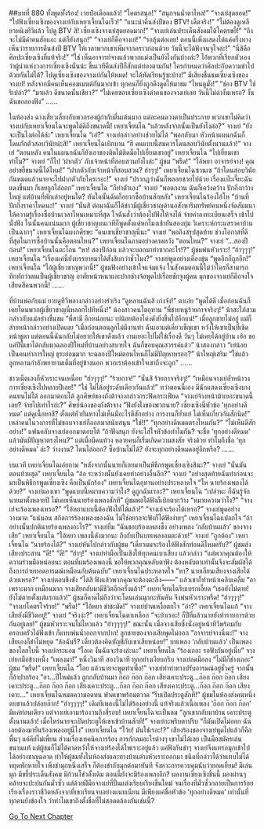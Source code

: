 ##บทที่ 880 ทั้งพูดทั้งร้อง!
เวยป๋อเดือดแล้ว!
“โคตรสนุก!”
“สนุกจนน้ำตาไหล!”
“จางเย่สุดยอด!”
“ไปฟังเซี่ยงเซิงของจางเย่กับเหยาเจี้ยนไฉเร็ว!”
“แนะนำคืนส่งปีของ BTV! เด็ดจริง!”
“ไม่ต้องดูเหลียวหนิงทีวีแล้ว ไปดู BTV สิ! เซี่ยงเซิงจางเย่สุดยอดมาก!”
“จางเย่เล่นประเด็นสังคมได้โคตรขยี้!”
“ถึงจะไม่มีด่าคนสักแอะ แต่ก็ยังสนุก!”
“จางเย่ก็คือจางเย่!”
“รอลุ้นต่อเลย! ตอนนี้เพิ่งแสดงได้แค่ครึ่งทาง เห็นว่ารายการคืนส่งปี BTV ให้เวลาพวกเขาเพิ่มจากคราวก่อนด้วย วันนี้จะได้ฟังจนจุใจล่ะ!”
“นี่สิคือศิลปะเซี่ยงเซิงที่แท้จริง!”
“ใช่ เห็นอาจารย์จางแล้วพวกแม่งเป็นยังไงกันบ้างล่ะ? ไอ้พวกที่เรียกตัวเองว่าผู้นำแห่งวงการเซี่ยงเซิงนั่นน่ะ ขึ้นเวทีคืนส่งปีก็สักแต่ท่องตามกัน! ใครกำหนดว่าศิลปะกับความขำไปด้วยกันไม่ได้? ไปดูเซี่ยงเซิงของจางเย่กันให้หมด! จะได้หัดเรียนรู้ซะบ้าง!”
มีเสียงชื่นชมเซี่ยงเซิงของจางเย่!
หลังจากมีคนเห็นคอมเมนต์กันมากเข้า ทุกคนก็ยิ่งถูกดึงดูดให้มาชม
“ไหนดูมั่ง!”
“ช่อง BTV ใช่รึเปล่า?”
“มาแล้ว ดีขนาดนั้นเชียว?”
“ไม่เคยชอบเซี่ยงเซิงด่าคนของจางเย่เลย วันนี้ไม่ด่างั้นเหรอ? งั้นฉันขอลองฟัง”
……


ในห้องส่ง
ฉางเสี่ยวเลี่ยงกับพวกรองผู้กำกับตื่นเต้นมาก แต่ละคนดวงตาเป็นประกาย พวกเขาไม่คิดว่าจางเย่กับเหยาเจี้ยนไฉจะพูดได้ดีถึงขนาดนี้!
เหยาเจี้ยนไฉ “แล้วหลังจากนั้นเป็นยังไงต่อ?”
จางเย่ “ยังจะเป็นไงต่อได้ล่ะ”
เหยาเจี้ยนไฉ “เอ๋?”
จางเย่กล่าวอย่างช่วยไม่ได้ “พอกลับมา หัวหน้าแผนกฉันก็โดนกักตัวสอบวินัยน่ะสิ!”
เหยาเจี้ยนไฉเบิกบาน “ฮึ คนแบบนี้สมควรโดนสอบวินัยตั้งนานแล้ว!”
จางเย่ “ตอนหลัง คนในแผนกฉันก็ยังเอาของติดไม้ติดมือไปเยี่ยมเขาอยู่”
เหยาเจี้ยนไฉ “ไปเยี่ยมเขาทำไม?”
จางเย่ “ก็ไป ‘ฝากตัว’ กับเจ้าหน้าที่สอบสวนยังไงล่ะ”
ผู้ชม “พรืด!”
“ไอ้หยา อาจารย์จาง! คุณอย่าขยี้ขนาดนี้ได้ไหม!”
“ฝากตัวกับเจ้าหน้าที่สอบสวน? ฮ่าๆๆ!”
เหยาเจี้ยนไฉซวนเซ “ถ้าโดนสอบวินัยกันหมดแล้วนายจะไปฝากตัวกับใครเรอะ!”
จางเย่ “ปรากฏว่าฉันก็พลอยซวยไปด้วย เรื่องแป๊ะเจี๊ยะฉันแดงขึ้นมา ก็เลยถูกไล่ออก”
เหยาเจี้ยนไฉ “ก็ทำตัวเอง”
จางเย่ “พอตกงาน ฉันก็เคว้งคว้าง ปักกิ่งกว้างใหญ่ แต่บ้านที่พักเล่าอยู่หนใด? ทันใดนั้นฉันก็อยากซื้อบ้านสักหลัง”
เหยาเจี้ยนไฉร้องโอ้โห “บ้านที่ปักกิ่งราคาโหดนะ!”
จางเย่ “นั่นสิ ต่อมาฉันก็ได้ข่าวมีผู้เชี่ยวชาญด้านอสังหาริมทรัพย์คนหนึ่งจัดสัมมนาให้ความรู้เรื่องซื้อบ้านเวลาไหนเหมาะที่สุด ใจฉันสั่งว่าต้องไปฟังให้จงได้ จ่ายค่าลงทะเบียนเสร็จ เข้าไปนั่งฟัง ในนั้นคนแน่นมาก ผู้เชี่ยวชาญบนเวทีก็พูดตั้งแต่หกโมงเช้ายันสองทุ่ม วิเคราะห์กระแสราคาบ้านเป็นฉากๆ”
เหยาเจี้ยนไฉผงกศีรษะ “คนเขาเชี่ยวชาญนี่นะ”
จางเย่ “พอถึงสรุปสุดท้าย ช่วงโอกาสที่ดีที่สุดในการซื้อบ้านนั้นคือตอนไหน?”
เหยาเจี้ยนไฉถามอย่างคาดหวัง “ตอนไหน?”
จางเย่ “...สองปีก่อน!”
เหยาเจี้ยนไฉตะโกน “หา! สองปีก่อน แล้วจะบอกมาทำซากอะไร!?”
ผู้ชมพ่นหัวเราะ!
“ฮ่าๆๆๆ!”
เหยาเจี้ยนไฉ “เรื่องแค่นี้ยังบรรยายมาได้ตั้งสิบกว่าชั่วโมง?”
จางเย่พูดอย่างเคืองขุ่น “พูดอีกก็ถูกอีก!”
เหยาเจี้ยนไฉ “ไอ้ผู้เชี่ยวชาญพวกนี้!”
ผู้ชมฟังอย่างเข้าใจแจ่มแจ้ง ในสังคมตอนนี้ไม่ว่าใครก็สามารถทึกทักว่าตนเป็นผู้เชี่ยวชาญ อาศัยหน้าหนาและปากช่างจ้อพูดไปเรื่อยชักจูงผู้คน มุกของจางเย่ก็คือจงใจเสียดสีคนพวกนี้!
……


ที่บ้านพ่อกับแม่
ยายดูทีวีพลางกล่าวอย่างร่าเริง “ดูหลานฉันสิ เก่งจัง!”
ตาเอ่ย “พูดได้ดี เมื่อก่อนฉันก็เคยโดนพวกผู้เชี่ยวชาญนี่หลอกไปทีหนึ่ง!”
น้องสาวคนโตอุทาน “พี่ชายหนูร้ายกาจจริงๆ!”
น้าสะใภ้สามกล่าวกับแม่อย่างชื่นชม “พี่สามี อีกหน่อยนะ เย่น้อยต้องโด่งดังยิ่งขึ้นไปอีกแน่!”
เมื่อลูกชายไม่อยู่ แม่ก็ส่ายหน้ากล่าวอย่างเปิดเผย “เมื่อก่อนตอนลูกไม่มีงานทำ ฉันเอาแต่เคี่ยวเข็ญเขา หวังให้เขาเป็นที่เชิดหน้าชูตา แต่ตอนนี้ฉันกลับไม่อยากให้เขาดังแล้ว งานเยอะไปไม่ใช่เรื่องดี วันๆ ไม่เคยได้อยู่บ้าน เฮ้อ ขอแค่ปีนี้เขาได้กลับมาฉลองปีใหม่ที่บ้านอย่างสบายใจ ฉันก็ขอบคุณสวรรค์แล้ว”
น้าสองกล่าว “เย่น้อยเป็นคนทำการใหญ่ ธุระย่อมมาก จะฉลองปีใหม่ตอนไหนก็ไม่มีปัญหาหรอก?”
น้าใหญ่เสริม “ใช่แล้ว ลูกหลานกำลังพยายามเต็มที่อยู่ข้างนอก พวกเราต้องเข้าใจเขาถึงจะถูก”
……


ชาวเน็ตเองก็หัวเราะจนเหนื่อย
“ฮ่าๆๆๆ!”
“ร้ายกาจ!”
“นั่นสิ ร้ายกาจจริงๆ!”
“เหมือนจางเย่ล้ำหน้าวงการเซี่ยงเซิงไปหลายปีเลย!”
“ใช่ ไม่ได้อยู่ระดับเดียวกันแล้ว!”
ทว่าตอนนี้เอง มีนักแสดงเซี่ยงเซิงบางคนทนไม่ได้ ออกมาตอบโต้
ลูกศิษย์ของถังต้าจางกล่าวกระฟัดกระเฟียด “จางเย่จ้างหน้าม้าเยอะขนาดนี้เลย? จ่ายไปเท่าไรล่ะ?”
ศิษย์น้องของถังต้าจาง “ฟังยังไงของพวกนาย? เซี่ยงเซิงนี่หัวข้อ ‘ทุกอย่างดีหมด’ แต่ดูเนื้อหาสิ? ตั้งแต่หัวยันหางไม่เห็นมีอะไรดีสักอย่าง การงานก็ย่ำแย่ ไม่เห็นเกี่ยวกันสักนิด!”
เหล่าคนในวงการที่ไม่ชอบจางเย่ก็ออกมาสนับสนุน
“ใช่!!”
“ทุกอย่างดีหมดตรงไหนกัน?”
“ไม่เห็นดีสักอย่าง!”
แฟนคลับจางเย่ออกมาตอบโต้ “ถ้าฟังสนุก ยังจะใส่ใจหัวข้อทำไมกัน? จะชื่อ ‘ทุกอย่างดีหมด’ แล้วมันมีปัญหาตรงไหน?”
แต่เมื่อมีคนท้วง หลายคนก็เริ่มเกิดความสงสัย
จริงด้วย
ทำไมถึงชื่อ ‘ทุกอย่างดีหมด’ ล่ะ?
ว่างงาน?
โดนไล่ออก?
ซื้อบ้านไม่ได้?
ยังจะทุกอย่างดีหมดอยู่อีกหรือ?
……


บนเวที
เหยาเจี้ยนไฉเอ่ยถาม “หลังจากนั้นนายก็เลยมาเป็นพิธีกรพูดเซี่ยงเซิงสินะ?”
จางเย่ “นั่นมันตอนท้ายสุด”
เหยาเจี้ยนไฉ “อ้อ ระหว่างนั้นยังเคยทำอย่างอื่นอีก?”
จางเย่ “อย่างสุดท้ายฉันทำก่อนจะมาเป็นพิธีกรพูดเซี่ยงเซิง คือเป็นนักร้อง”
เหยาเจี้ยนไฉอุทานอย่างประหลาดใจ “โห นายร้องเพลงได้ด้วย?”
จางเย่มองเขา “พูดแบบนี้หมายความว่าไง? ดูถูกฉันเรอะ?”
เหยาเจี้ยนไฉ “เปล่านะ ก็ฉันรู้จักนายมาตั้งหลายปี ไม่เคยเห็นนายร้องเพลงสักที”
ผู้ชมพอได้ฟังก็เบิกตากว้าง
“หมายความว่าไง?”
“จางเย่จะร้องเพลงเหรอ?”
“ไอ้หยาแบบนี้ต้องฟังให้ได้แล้ว!”
“จางเย่จะร้องได้เหรอ?”
จางเย่พูดอย่างวางมาด “แน่นอน สกิลการร้องเพลงของฉัน ไม่ใช่อยากจะฟังก็ได้ฟังง่ายๆ”
เหยาเจี้ยนไฉแปลกใจ “ถ้าอย่างนั้นปกตินายร้องเพลงอะไร?”
จางเย่ยิ้ม “ฉันชอบร้องเพลงซึ้ง อย่างเพลง ‘กลับบ้านแล้ว’ ของจางเสีย”
เหยาเจี้ยนไฉ “ไอ้หยา เพลงนี้ดังมากนะ ถึงกับเป็นบทเพลงอมตะด้วย!”
จางเย่ “ถูกต้อง”
เหยาเจี้ยนไฉ “นายร้องได้?”
จางเย่หันไปกล่าวกับผู้ชม “เดี๋ยวผมจะร้องให้ฟังสักท่อนดีไหมครับ?”
ผู้ชมส่งเสียงประสาน
“ดี!”
“ดี!”
“ฮ่าๆ!”
จางเย่ทำมือเป็นเชิงให้ทุกคนเบาเสียง แล้วกล่าว “แต่พวกคุณต้องให้ความร่วมมือหน่อยนะ ตอนที่ผมร้องเพลงนี้ ขอให้พวกคุณหลับตาฟัง ต้องหลับตาเท่านั้นจึงจะสัมผัสได้ถึงการถ่ายทอดอารมณ์เหมือนกับต้นฉบับ”
เหยาเจี้ยนไฉประหลาดใจ “หา? นายเลียนเสียงจางเสียได้ด้วยเหรอ?”
จางเย่ตอบขึงขัง “ได้สิ ฟังแล้วพวกคุณจะต้องตะลึง——” แล้วเขาก็ทำหน้าเคลิบเคลิ้ม “อา เพราะมาก เหมือนมาก จางเสียกลับมามีชีวิตอีกครั้งแล้ว!”
เหยาเจี้ยนไฉรีบเบรกเอี๊ยด “เธอยังไม่ตาย! ยังไม่ตายตั้งแต่แรกแล้ว!”
ผู้ชมก็คาดไม่ถึงว่าจะโดนเล่นมุกกะทันหัน จึงพ่นหัวเราะพรืด!
“ฮ่าๆๆๆ!”
“จางเย่โคตรใจร้าย!”
“พรืด!”
“ไอ้หยา ขำชะมัด!”
จางเย่ปาดเหงื่อตกใจ “อ๋า?”
เหยาเจี้ยนไฉแก้ “จางเสียยังมีชีวิตอยู่!”
จางเย่ “จริงง่ะ?”
เหยาเจี้ยนไฉตาเหลือก “จะบ้าเรอะ! ก็ปีที่แล้วนายยังทำรายการด้วยกันอยู่เลย!”
ผู้ชมหัวเราะจนไม่ไหวแล้ว “ฮ่าๆๆๆๆ!”
ขณะนั้น เมื่อจางเสียซึ่งนั่งอยู่หน้าทีวีพร้อมกับครอบครัวได้ฟังเข้า ก็แทบพ่นน้ำออกจากปาก!
ลูกชายของจางเสียพูดไม่ออก “อาจารย์จางนี่นะ!”
จางเสียเองก็ขำไม่หยุด “ล้อฉันรึ? เดี๋ยวต้องคิดบัญชีกับเขาเสียหน่อย!”
บทเพลง ‘กลับบ้านแล้ว’ เป็นเพลงของโลกใบนี้
จางเย่กระแอม “โอเค งั้นฉันจะร้องล่ะนะ”
เหยาเจี้ยนไฉ “ร้องเถอะ รอฟังกันอยู่เนี่ย”
จางเย่ยกมือข้างหนึ่ง “เพลงมา!”
หนึ่งวินาที
สองวินาที
ทุกอย่างเงียบกริบ
จางเย่ลดมือลง “ไม่มีก็ช่างเถอะ”
ผู้ชม “พรืด!”
เหยาเจี้ยนไฉ “โอย แล้วนายจะพูดทำเพื่อ!”
จางเย่ทำท่าทางปรับอารมณ์อยู่ชั่วครู่ จากนั้นก็อ้าปากร้อง “อา…ปีใหม่แล้ว ลูกกลับบ้านมา ก๊อก ก๊อก ก๊อก เสียงเคาะประตู...ก๊อก ก๊อก ก๊อก เสียงเคาะประตู...ก๊อก ก๊อก ก๊อก เสียงเคาะประตู...ก๊อก ก๊อก ก๊อก เสียงเคาะประตู...ก๊อก ก๊อก ก๊อก เสียงเคาะ…”
เหยาเจี้ยนไฉหมดความอดทน ฟาดเขาพร้อมตวาด “รีบเปิดประตูสักที!”
ผู้ชมในห้องส่งคนหนึ่งตบขาแล้วปล่อยก๊าก!
“ฮ่าๆๆๆๆ!”
เดิมทีเพลงนี้ไม่ได้ร้องอย่างนี้ แท้จริงแล้วเนื้อเพลง ‘ก๊อก ก๊อก ก๊อก’ มีแค่ท่อนเดียว แต่จางเย่เอามาร้องวนถึงสี่รอบ!
เหยาเจี้ยนไฉจะเป็นลม “ลูกเขากลับมาบ้าน เคาะประตูตั้งนานแล้ว! เมื่อไหร่นายจะเปิดประตูให้เขาเข้าบ้านสักที!”
จางเย่กะพริบตาปริบ “ก็มันเปิดไม่ออก ฉันเลยต้องมายืนร้องเพลงอยู่นี่ไง”
เหยาเจี้ยนไฉ “โว้ย! มันใช่เรอะ!?”
เสียงร้องของจางเย่พูดไปแล้วก็คือพื้นๆ แค่คีย์ไม่เพี้ยน ส่วนเรื่องเทคนิคการร้อง การกักลมอะไรต่างๆ เขาไม่ได้เลย เป็นมือสมัครเล่นขนานแท้ แต่ผู้ชมก็ไม่ได้คาดหวังให้จางเย่ร้องได้ไพเราะอยู่แล้ว แค่ฟังกันขำๆ จางเย่จึงแทรกมุกเข้าไปได้อย่างชาญฉลาด ทำให้ผู้ชมทั้งในห้องส่งและทางบ้านต่างหัวเราะออกมา ชนิดที่กล่าวได้ว่าแทบไม่ได้หยุดพักหายใจ เพิ่งขำมุกหนึ่งเสร็จ ก็ต้องขำกับมุกต่อมาทันที จังหวะการควบคุมนับว่ายอดเยี่ยม!
มีเล่นมุก
มีขยี้ประเด็นสังคม
มีก้วนโข่วดั้งเดิม
ตอนนี้ยังจะมีร้องเพลงอีก?
ผลงานเซี่ยงเซิงชิ้นนี้ มองผ่านๆ คล้ายจะปะปนกันมั่วซั่ว แต่ด้วยฝีมือจางเย่ที่ปั้นแต่งเรียบเรียงขึ้นใหม่ จนเรื่องที่มั่วซั่วกลายเป็นการร้อยเรียงเรื่องราวชีวิตหลังจากที่เขาเรียนจบอย่างแนบเนียน มีเพียงแค่ชื่อหัวข้อ ‘ทุกอย่างดีหมด’ เท่านั้นที่ทุกคนยังข้องใจ ว่าทำไมเขาถึงตั้งชื่อที่ไม่สอดคล้องกันเช่นนี้?




[Go To Next Chapter]( ./78.md)